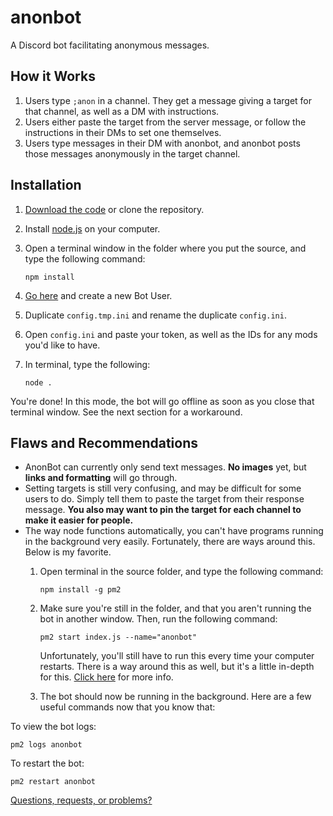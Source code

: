 # anonbot

A Discord bot facilitating anonymous messages.

## How it Works
1. Users type `;anon` in a channel. They get a message giving a target for that channel, as well as a DM with instructions.
2. Users either paste the target from the server message, or follow the instructions in their DMs to set one themselves.
3. Users type messages in their DM with anonbot, and anonbot posts those messages anonymously in the target channel.

## Installation

1. [Download the code](https://github.com/hingobway/anonbot/archive/master.zip) or clone the repository.
2. Install [node.js](https://nodejs.org/en/download) on your computer.
3. Open a terminal window in the folder where you put the source, and type the following command:

       npm install
4. [Go here](https://discordapp.com/developers/applications/me) and create a new Bot User.
5. Duplicate `config.tmp.ini` and rename the duplicate `config.ini`.
6. Open `config.ini` and paste your token, as well as the IDs for any mods you'd like to have.
7. In terminal, type the following:

       node .

You're done! In this mode, the bot will go offline as soon as you close that terminal window. See the next section for a workaround.

## Flaws and Recommendations

- AnonBot can currently only send text messages. **No images** yet, but **links and formatting** will go through.
- Setting targets is still very confusing, and may be difficult for some users to do. Simply tell them to paste the target from their response message. **You also may want to pin the target for each channel to make it easier for people.**
- The way node functions automatically, you can't have programs running in the background very easily. Fortunately, there are ways around this. Below is my favorite.
  1. Open terminal in the source folder, and type the following command:

         npm install -g pm2
  2. Make sure you're still in the folder, and that you aren't running the bot in another window. Then, run the following command:

         pm2 start index.js --name="anonbot"
        Unfortunately, you'll still have to run this every time your computer restarts. There is a way around this as well, but it's a little in-depth for this. [Click here](http://npm.im/pm2-windows-startup) for more info.
  3. The bot should now be running in the background. Here are a few useful commands now that you know that:

To view the bot logs:

    pm2 logs anonbot
To restart the bot:

    pm2 restart anonbot

[Questions, requests, or problems?](https://github.com/hingobway/anonbot/issues/new)
